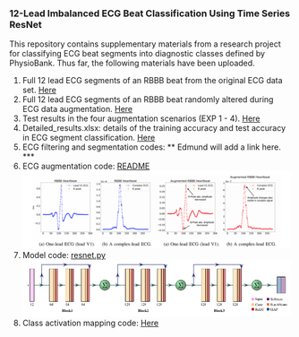 
### 12-Lead Imbalanced ECG Beat Classification Using Time Series ResNet

This repository contains supplementary materials from a research project for classifying ECG beat segments into diagnostic classes defined by PhysioBank.
Thus far, the following materials have been uploaded.
1. Full 12 lead ECG segments of an RBBB beat from the original ECG data set. [Here](supplemental_plots/Figure2)
2. Full 12 lead ECG segments of an RBBB beat randomly altered during ECG data augmentation. [Here](supplemental_plots/Figure3)
3. Test results in the four augmentation scenarios (EXP 1 - 4). [Here](test_results.md)
4. Detailed_results.xlsx: details of the training accuracy and test accuracy in ECG segment classification. [Here](result_details.xlsx)
5. ECG filtering and segmentation codes: ** Edmund will add a link here. ***
6. ECG augmentation code: [README](augmentation/README.md)
  ![AugTest](imgs/rbbb.png)
7. Model code: [resnet.py](resnet/resnet.py)
  ![ResNetArch](imgs/resnet.png)
8. Class activation mapping code: [Here](class_activation_map/cam.py)
